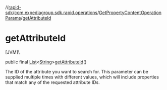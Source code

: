 //[rapid-sdk](../../../index.md)/[com.expediagroup.sdk.rapid.operations](../index.md)/[GetPropertyContentOperationParams](index.md)/[getAttributeId](get-attribute-id.md)

# getAttributeId

[JVM]\

public final [List](https://docs.oracle.com/javase/8/docs/api/java/util/List.html)&lt;[String](https://docs.oracle.com/javase/8/docs/api/java/lang/String.html)&gt;[getAttributeId](get-attribute-id.md)()

The ID of the attribute you want to search for. This parameter can be supplied multiple times with different values, which will include properties that match any of the requested attribute IDs.
